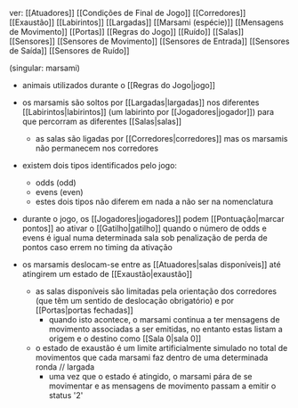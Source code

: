 ver:
	[[Atuadores]]
	[[Condições de Final de Jogo]]
	[[Corredores]]
	[[Exaustão]]
	[[Labirintos]]
	[[Largadas]]
	[[Marsami (espécie)]]
	[[Mensagens de Movimento]]
	[[Portas]]
	[[Regras do Jogo]]
	[[Ruído]]
	[[Salas]]
	[[Sensores]]
	[[Sensores de Movimento]]
	[[Sensores de Entrada]]
	[[Sensores de Saída]]
	[[Sensores de Ruído]]

(singular: marsami)

- animais utilizados durante o [[Regras do Jogo|jogo]]

- os marsamis são soltos por [[Largadas|largadas]] nos diferentes [[Labirintos|labirintos]] (um labirinto por [[Jogadores|jogador]]) para que percorram as diferentes [[Salas|salas]]
	- as salas são ligadas por [[Corredores|corredores]] mas os marsamis não permanecem nos corredores

- existem dois tipos identificados pelo jogo:
	- odds (odd)
	- evens (even)
	- estes dois tipos não diferem em nada a não ser na nomenclatura

- durante o jogo, os [[Jogadores|jogadores]] podem [[Pontuação|marcar pontos]] ao ativar o [[Gatilho|gatilho]] quando o número de odds e evens é igual numa determinada sala sob penalização de perda de pontos caso errem no timing da ativação

- os marsamis deslocam-se entre as [[Atuadores|salas disponíveis]] até atingirem um estado de [[Exaustão|exaustão]]
	- as salas disponíveis são limitadas pela orientação dos corredores (que têm um sentido de deslocação obrigatório) e por [[Portas|portas fechadas]]
		- quando isto acontece, o marsami continua a ter mensagens de movimento associadas a ser emitidas, no entanto estas listam a origem e o destino como [[Sala 0|sala 0]]
	- o estado de exaustão é um limite artificialmente simulado no total de movimentos que cada marsami faz dentro de uma determinada ronda // largada
		- uma vez que o estado é atingido, o marsami pára de se movimentar e as mensagens de movimento passam a emitir o status '2'